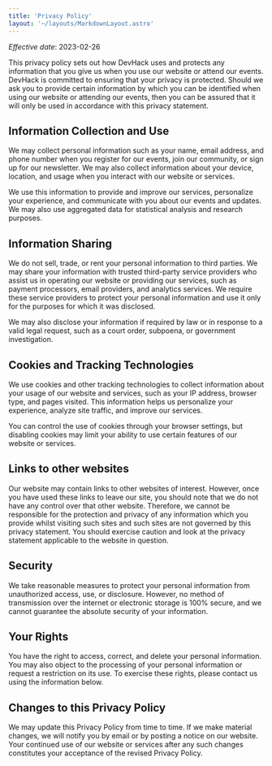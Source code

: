 ```yaml
---
title: 'Privacy Policy'
layout: '~/layouts/MarkdownLayout.astro'
---
```


_Effective date_: 2023-02-26

This privacy policy sets out how DevHack uses and protects any information that you give us when you use our website or attend our events. DevHack is committed to ensuring that your privacy is protected. Should we ask you to provide certain information by which you can be identified when using our website or attending our events, then you can be assured that it will only be used in accordance with this privacy statement.

## Information Collection and Use

We may collect personal information such as your name, email address, and phone number when you register for our events, join our community, or sign up for our newsletter. We may also collect information about your device, location, and usage when you interact with our website or services.

We use this information to provide and improve our services, personalize your experience, and communicate with you about our events and updates. We may also use aggregated data for statistical analysis and research purposes.

## Information Sharing

We do not sell, trade, or rent your personal information to third parties. We may share your information with trusted third-party service providers who assist us in operating our website or providing our services, such as payment processors, email providers, and analytics services. We require these service providers to protect your personal information and use it only for the purposes for which it was disclosed.

We may also disclose your information if required by law or in response to a valid legal request, such as a court order, subpoena, or government investigation.

## Cookies and Tracking Technologies

We use cookies and other tracking technologies to collect information about your usage of our website and services, such as your IP address, browser type, and pages visited. This information helps us personalize your experience, analyze site traffic, and improve our services.

You can control the use of cookies through your browser settings, but disabling cookies may limit your ability to use certain features of our website or services.

## Links to other websites

Our website may contain links to other websites of interest. However, once you have used these links to leave our site, you should note that we do not have any control over that other website. Therefore, we cannot be responsible for the protection and privacy of any information which you provide whilst visiting such sites and such sites are not governed by this privacy statement. You should exercise caution and look at the privacy statement applicable to the website in question.

## Security

We take reasonable measures to protect your personal information from unauthorized access, use, or disclosure. However, no method of transmission over the internet or electronic storage is 100% secure, and we cannot guarantee the absolute security of your information.

## Your Rights

You have the right to access, correct, and delete your personal information. You may also object to the processing of your personal information or request a restriction on its use. To exercise these rights, please contact us using the information below.

## Changes to this Privacy Policy

We may update this Privacy Policy from time to time. If we make material changes, we will notify you by email or by posting a notice on our website. Your continued use of our website or services after any such changes constitutes your acceptance of the revised Privacy Policy.

<!-- ## Contact Us
If you have any questions or concerns about this Privacy Policy, please contact us at contact@devhack.co. -->
